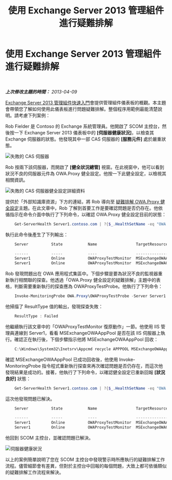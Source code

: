 ﻿---
title: 使用 Exchange Server 2013 管理組件進行疑難排解
TOCTitle: 使用 Exchange Server 2013 管理組件進行疑難排解
ms:assetid: c9672dad-1e67-4f07-bad9-539a67f2ac70
ms:mtpsurl: https://technet.microsoft.com/zh-tw/library/Dn195913(v=EXCHG.150)
ms:contentKeyID: 53276431
ms.date: 08/29/2014
mtps_version: v=EXCHG.150
ms.translationtype: HT
---

# 使用 Exchange Server 2013 管理組件進行疑難排解

 

_**上次修改主題的時間：**  2013-04-09_

[Exchange Server 2013 管理組件快速入門](getting-started-with-exchange-server-2013-management-pack.md)會提供管理組件儀表板的概觀。本主題會帶領您了解如何使用此儀表板進行問題疑難排解。整個程序用範例最能清楚說明。請考慮下列案例：

Rob Fielder 是 Contoso 的 Exchange 系統管理員。他開啟了 SCOM 主控台，然後按一下 Exchange Server 2013 儀表板中的 **\[伺服器健康狀況\]**，以檢查其 Exchange 伺服器的狀態。他發現其中一部 CAS 伺服器的 **\[服務元件\]** 處於嚴重狀態。

![失敗的 CAS 伺服器](images/Dn195913.32a265d9-68e0-4d8c-9f83-1d10cdda1f84(EXCHG.150).png "失敗的 CAS 伺服器")

Rob 按兩下該伺服器，而開啟了 **\[健全狀況總管\]** 視窗。在此視窗中，他可以看到狀況不良的伺服器元件為 OWA.Proxy 健全設定。他按一下此健全設定，以檢視其相關資訊。

![失敗的 CAS 伺服器健全設定詳細資料](images/Dn195913.8e4d05a6-9128-40d8-b262-e60e9affc973(EXCHG.150).png "失敗的 CAS 伺服器健全設定詳細資料")

提供於「外部知識庫資源」下方的連結，將 Rob 導向至 [疑難排解 OWA.Proxy 健全設定](https://technet.microsoft.com/zh-tw/library/jj737712\(v=exchg.150\))主題。在此文章中，Rob 了解到首要工作是要確認問題是否仍存在。他依循指示在命令介面中執行了下列命令，以確認 OWA.Proxy 健全設定目前的狀態：

```Powershell
    Get-ServerHealth Server1.contoso.com | ?{$_.HealthSetName -eq "OWA.Proxy"}
```

執行此命令後產生了下列輸出：

```Powershell
    Server          State           Name                 TargetResource       HealthSetName   AlertValue ServerComp
                                                                                                         onent
    ------          -----           ----                 --------------       -------------   ---------- ----------
    Server1         Online          OWAProxyTestMonitor  MSExchangeOWAAppPool OWA.Proxy       Unhealthy  OwaProxy
    Server1         Online          OWAProxyTestMonitor  MSExchangeOWACale... OWA.Proxy       Healthy    OwaProxy
```

Rob 發現問題出在 OWA 應用程式集區中。下個步驟是要為狀況不良的監視器重新執行相關聯的探查。他透過「OWA.Proxy 健全設定的疑難排解」主題中的表格，判斷需要重新執行的探查應為 OWAProxyTestProbe。他執行了下列命令：

```Powershell
    Invoke-MonitoringProbe OWA.Proxy\OWAProxyTestProbe -Server Server1.contoso.com | Format-List
```

他掃描了 ResultType 值的輸出，發現探查失敗：

```Powershell
    ResultType : Failed
```

他繼續執行該文章中的「OWAProxyTestMonitor 復原動作」一節。他使用 IIS 管理員連線到 Server1，看看 MSExchangeOWAAppPool 是否在該 IIS 伺服器上執行。確認正在執行後，下個步驟指示他將 MSExchangeOWAAppPool 回收：

```Powershell
    C:\Windows\System32\Inetsrv\Appcmd recycle APPPOOL MSExchangeOWAAppPool
```

確認 MSExchangeOWAAppPool 已成功回收後，他使用 Invoke-MonitoringProbe 指令程式重新執行探查來再次確認問題是否仍存在，而這次他發現結果是成功的。接著，他執行了下列命令，以確認健全設定已重新回報 **\[狀況良好\]** 狀態：

```Powershell
    Get-ServerHealth Server1.contoso.com | ?{$_.HealthSetName -eq "OWA.Proxy"}
```

這次他發現問題已解決。

```Powershell
    Server          State           Name                 TargetResource       HealthSetName   AlertValue ServerComp
                                                                                                         onent
    ------          -----           ----                 --------------       -------------   ---------- ----------
    Server1         Online          OWAProxyTestMonitor  MSExchangeOWAAppPool OWA.Proxy       Healthy    OwaProxy
    Server1         Online          OWAProxyTestMonitor  MSExchangeOWACale... OWA.Proxy       Healthy    OwaProxy
```

他回到 SCOM 主控台，並確認問題已解決。

![伺服器健康狀況](images/Dn195908.c863be83-fc4b-4daf-a18b-27b1aae15b1d(EXCHG.150).png "伺服器健康狀況")

以上的案例簡單說明了您在 SCOM 主控台中發現警示時所應執行的疑難排解工作流程。儘管細節會有差異，但對於主控台中回報的每個問題，大致上都可依循類似的疑難排解工作流程來解決。

